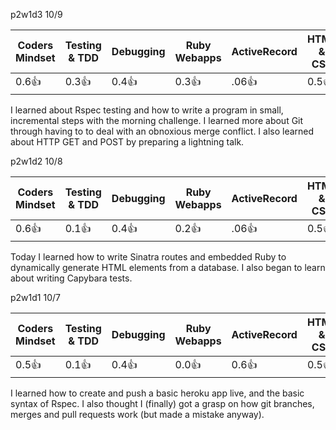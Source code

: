 p2w1d3 10/9


| Coders Mindset | Testing & TDD | Debugging | Ruby Webapps | ActiveRecord | HTML & CSS |
| -------------- | ------------- | --------- | ------------ | ------------ | ---------- |
|   0.6:+1:      |    0.3:+1:    |  0.4:+1:  |    0.3:+1:   |  .06:+1:     |  0.5:+1:   |

I learned about Rspec testing and how to write a program in small, incremental steps with
the morning challenge. I learned more about Git through having to to deal with an
obnoxious merge conflict. I also learned about HTTP GET and POST by preparing a lightning talk.

p2w1d2 10/8


| Coders Mindset | Testing & TDD | Debugging | Ruby Webapps | ActiveRecord | HTML & CSS |
| -------------- | ------------- | --------- | ------------ | ------------ | ---------- |
|   0.6:+1:      |    0.1:+1:    |  0.4:+1:  |    0.2:+1:   |  .06:+1:     |  0.5:+1:   |

Today I learned how to write Sinatra routes and embedded Ruby to dynamically generate
HTML elements from a database. I also began to learn about writing Capybara tests.


p2w1d1 10/7

| Coders Mindset | Testing & TDD | Debugging | Ruby Webapps | ActiveRecord | HTML & CSS |
| -------------- | ------------- | --------- | ------------ | ------------ | ---------- |
|       0.5:+1:  |    0.1:+1:    |  0.4:+1:  |   0.0:+1:    |   0.6:+1:    |   0.5:+1:  |


I learned how to create and push a basic heroku app live, and the basic syntax of Rspec.
I also thought I (finally) got a grasp on how git branches, merges and pull requests work
(but made a mistake anyway).

